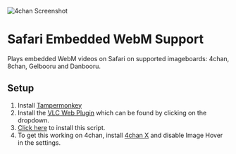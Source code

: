 ![4chan Screenshot](https://raw.githubusercontent.com/calumks/safari-embedded-webm-support/master/images/screenshot.png)

# Safari Embedded WebM Support
Plays embedded WebM videos on Safari on supported imageboards: 4chan, 8chan, Gelbooru and Danbooru.

## Setup
1. Install [Tampermonkey](https://tampermonkey.net/?browser=safari)
2. Install the [VLC Web Plugin](http://www.videolan.org/vlc/download-macosx.html) which can be found by clicking on the dropdown.
3. [Click here](https://github.com/calumks/safari-embedded-webm-support/raw/master/webm.user.js) to install this script.
4. To get this working on 4chan, install [4chan X](https://github.com/ccd0/4chan-x) and disable Image Hover in the settings. 
